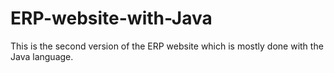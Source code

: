 # ERP-website-with-Java

This is the second version of the ERP website which is mostly done with the Java language.
